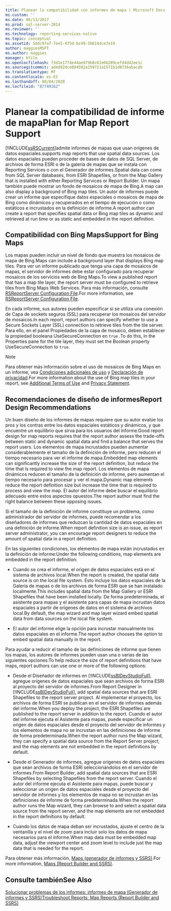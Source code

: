 ```yaml
---
title: Planear la compatibilidad con informes de mapa | Microsoft Docs
ms.custom: ''
ms.date: 06/13/2017
ms.prod: sql-server-2014
ms.reviewer: ''
ms.technology: reporting-services-native
ms.topic: conceptual
ms.assetid: 5ddc97a7-7ee5-475d-bc49-3b814dce7e19
author: maggiesMSFT
ms.author: maggies
manager: kfile
ms.openlocfilehash: f3d1e1774e44ae879b8c01e66289cefd4d42ee1c
ms.sourcegitcommit: ad4d92dce894592a259721a1571b1d8736abacdb
ms.translationtype: MT
ms.contentlocale: es-ES
ms.lasthandoff: 08/04/2020
ms.locfileid: "87749162"
---
```

# <a name="plan-for-map-report-support"></a><span data-ttu-id="03be7-102">Planear la compatibilidad de informe de mapa</span><span class="sxs-lookup"><span data-stu-id="03be7-102">Plan for Map Report Support</span></span>
  [!INCLUDE[ssRSCurrent](../includes/ssrscurrent-md.md)]<span data-ttu-id="03be7-103">admite informes de mapas que usan orígenes de datos espaciales.</span><span class="sxs-lookup"><span data-stu-id="03be7-103">supports map reports that use spatial data sources.</span></span> <span data-ttu-id="03be7-104">Los datos espaciales pueden proceder de bases de datos de SQL Server, de archivos de forma ESRI o de la galería de mapas que se instala con Reporting Services o con el Generador de informes.</span><span class="sxs-lookup"><span data-stu-id="03be7-104">Spatial data can come from SQL Server databases, from ESRI Shapefiles, or from the Map Gallery that is installed with either Reporting Services or Report Builder.</span></span> <span data-ttu-id="03be7-105">Un mapa también puede mostrar un fondo de mosaicos de mapa de Bing.</span><span class="sxs-lookup"><span data-stu-id="03be7-105">A map can also display a background of Bing map tiles.</span></span> <span data-ttu-id="03be7-106">Un autor de informes puede crear un informe que especifique datos espaciales o mosaicos de mapa de Bing como dinámicos y recuperados en el tiempo de ejecución o como estáticos e incrustados en la definición de informe.</span><span class="sxs-lookup"><span data-stu-id="03be7-106">A report author can create a report that specifies spatial data or Bing map tiles as dynamic and retrieved at run time or as static and embedded in the report definition.</span></span>  
  
## <a name="support-for-bing-maps"></a><span data-ttu-id="03be7-107">Compatibilidad con Bing Maps</span><span class="sxs-lookup"><span data-stu-id="03be7-107">Support for Bing Maps</span></span>  
 <span data-ttu-id="03be7-108">Los mapas pueden incluir un nivel de fondo que muestra los mosaicos de mapa de Bing.</span><span class="sxs-lookup"><span data-stu-id="03be7-108">Maps can include a background layer that displays Bing map tiles.</span></span> <span data-ttu-id="03be7-109">Para ver un informe publicado que tenga una capa de mosaicos de mapas, el servidor de informes debe estar configurado para recuperar mosaicos de los servicios web de Bing Maps.</span><span class="sxs-lookup"><span data-stu-id="03be7-109">To view a published report that has a map tile layer, the report server must be configured to retrieve tiles from Bing Maps Web Services.</span></span> <span data-ttu-id="03be7-110">Para más información, consulte [RSReportServer Configuration File](report-server/rsreportserver-config-configuration-file.md).</span><span class="sxs-lookup"><span data-stu-id="03be7-110">For more information, see [RSReportServer Configuration File](report-server/rsreportserver-config-configuration-file.md).</span></span>  
  
 <span data-ttu-id="03be7-111">En cada informe, sus autores pueden especificar si se utiliza una conexión de Capa de sockets seguros (SSL) para recuperar los mosaicos del servidor de mosaicos.</span><span class="sxs-lookup"><span data-stu-id="03be7-111">In each report, report authors can specify whether to use a Secure Sockets Layer (SSL) connection to retrieve tiles from the tile server.</span></span> <span data-ttu-id="03be7-112">Para ello, en el panel Propiedades de la capa de mosaico, deben establecer la propiedad booleana UseSecureConnection en `true` .</span><span class="sxs-lookup"><span data-stu-id="03be7-112">To do this, in the Properties pane for the tile layer, they must set the Boolean property UseSecureConnection to `true`.</span></span>  
  
> [!NOTE]  
>  <span data-ttu-id="03be7-113"> Para obtener más información sobre el uso de mosaicos de Bing Maps en un informe, vea [Condiciones adicionales de uso](https://go.microsoft.com/fwlink/?LinkId=151371) y [Declaración de privacidad](https://go.microsoft.com/fwlink/?LinkId=151372).</span><span class="sxs-lookup"><span data-stu-id="03be7-113">For more information about the use of Bing map tiles in your report, see [Additional Terms of Use](https://go.microsoft.com/fwlink/?LinkId=151371) and [Privacy Statement](https://go.microsoft.com/fwlink/?LinkId=151372).</span></span>  
  
## <a name="report-design-recommendations"></a><span data-ttu-id="03be7-114">Recomendaciones de diseño de informes</span><span class="sxs-lookup"><span data-stu-id="03be7-114">Report Design Recommendations</span></span>  
 <span data-ttu-id="03be7-115">Un buen diseño de los informes de mapas requiere que su autor evalúe los pros y los contras entre los datos espaciales estáticos y dinámicos, y que encuentre un equilibrio que sirva para los usuarios del informe.</span><span class="sxs-lookup"><span data-stu-id="03be7-115">Good report design for map reports requires that the report author assess the trade-offs between static and dynamic spatial data and find a balance that serves the report users.</span></span> <span data-ttu-id="03be7-116">Los elementos de mapa incrustados pueden aumentar considerablemente el tamaño de la definición de informe, pero reducen el tiempo necesario para ver el informe de mapa.</span><span class="sxs-lookup"><span data-stu-id="03be7-116">Embedded map elements can significantly increase the size of the report definition, but reduce the time that is required to view the map report.</span></span> <span data-ttu-id="03be7-117">Los elementos de mapa dinámicos reducen el tamaño de la definición de informe, pero aumentan el tiempo necesario para procesar y ver el mapa.</span><span class="sxs-lookup"><span data-stu-id="03be7-117">Dynamic map elements reduce the report definition size but increase the time that is required to process and view the map.</span></span> <span data-ttu-id="03be7-118">El autor del informe debe buscar el equilibrio adecuado entre estos aspectos opuestos.</span><span class="sxs-lookup"><span data-stu-id="03be7-118">The report author must find the right balance between these opposing issues.</span></span>  
  
 <span data-ttu-id="03be7-119">Si el tamaño de la definición de informe constituye un problema, como administrador del servidor de informes, puede recomendar a los diseñadores de informes que reduzcan la cantidad de datos espaciales en una definición de informe.</span><span class="sxs-lookup"><span data-stu-id="03be7-119">When report definition size is an issue, as report server administrator, you can encourage report designers to reduce the amount of spatial data in a report definition.</span></span>  
  
 <span data-ttu-id="03be7-120">En las siguientes condiciones, los elementos de mapa están incrustados en la definición de informe:</span><span class="sxs-lookup"><span data-stu-id="03be7-120">Under the following conditions, map elements are embedded in the report definition:</span></span>  
  
-   <span data-ttu-id="03be7-121">Cuando se crea el informe, el origen de datos espaciales está en el sistema de archivos local.</span><span class="sxs-lookup"><span data-stu-id="03be7-121">When the report is created, the spatial data source is on the local file system.</span></span> <span data-ttu-id="03be7-122">Esto incluye los datos espaciales de la Galería de mapas o de los archivos de forma ESRI que se han instalado localmente.</span><span class="sxs-lookup"><span data-stu-id="03be7-122">This includes spatial data from the Map Gallery or ESRI Shapefiles that have been installed locally.</span></span> <span data-ttu-id="03be7-123">De forma predeterminada, el asistente para mapas y el asistente para capas de mapa incrustan datos espaciales a partir de orígenes de datos en el sistema de archivos local.</span><span class="sxs-lookup"><span data-stu-id="03be7-123">By default, the map wizard and map layer wizard embed spatial data from data sources on the local file system.</span></span>  
  
-   <span data-ttu-id="03be7-124">El autor del informe elige la opción para incrustar manualmente los datos espaciales en el informe.</span><span class="sxs-lookup"><span data-stu-id="03be7-124">The report author chooses the option to embed spatial data manually in the report.</span></span>  
  
 <span data-ttu-id="03be7-125">Para ayudar a reducir el tamaño de las definiciones de informe que tienen los mapas, los autores de informes pueden usan una o varias de las siguientes opciones:</span><span class="sxs-lookup"><span data-stu-id="03be7-125">To help reduce the size of report definitions that have maps, report authors can use one or more of the following options:</span></span>  
  
-   <span data-ttu-id="03be7-126">Desde el Diseñador de informes en [!INCLUDE[ssBIDevStudioFull](../includes/ssbidevstudiofull-md.md)], agregue orígenes de datos espaciales que sean archivos de forma ESRI al proyecto del servidor de informes.</span><span class="sxs-lookup"><span data-stu-id="03be7-126">From Report Designer in [!INCLUDE[ssBIDevStudioFull](../includes/ssbidevstudiofull-md.md)], add spatial data sources that are ESRI Shapefiles to the report server project.</span></span> <span data-ttu-id="03be7-127">Al implementar el proyecto, los archivos de forma ESRI se publican en el servidor de informes además del informe.</span><span class="sxs-lookup"><span data-stu-id="03be7-127">When you deploy the project, the ESRI Shapefiles are published to the report server in addition to the report.</span></span> <span data-ttu-id="03be7-128">Cuando el autor del informe ejecuta el Asistente para mapas, puede especificar un origen de datos espaciales desde el proyecto del servidor de informes y los elementos de mapa no se incrustan en las definiciones de informe de forma predeterminada.</span><span class="sxs-lookup"><span data-stu-id="03be7-128">When the report author runs the Map wizard, they can specify a spatial data source from the Report Server project, and the map elements are not embedded in the report definitions by default.</span></span>  
  
-   <span data-ttu-id="03be7-129">Desde el Generador de informes, agregue orígenes de datos espaciales que sean archivos de forma ESRI seleccionándolos en el servidor de informes.</span><span class="sxs-lookup"><span data-stu-id="03be7-129">From Report Builder, add spatial data sources that are ESRI Shapefiles by selecting Shapefiles from the report server.</span></span> <span data-ttu-id="03be7-130">Cuando el autor del informe ejecuta el Asistente para mapas, puede buscar y seleccionar un origen de datos espaciales desde el proyecto del servidor de informes y los elementos de mapa no se incrustan en las definiciones de informe de forma predeterminada.</span><span class="sxs-lookup"><span data-stu-id="03be7-130">When the report author runs the Map wizard, they can browse to and select a spatial data source from the report server, and the map elements are not embedded in the report definitions by default.</span></span>  
  
-   <span data-ttu-id="03be7-131">Cuando los datos de mapa deban ser incrustados, ajuste el centro de la ventanilla y el nivel de zoom para incluir solo los datos de mapa necesarios para el informe.</span><span class="sxs-lookup"><span data-stu-id="03be7-131">When map data must be embedded map data, adjust the viewport center and zoom level to include just the map data that is needed for the report.</span></span>  
  
 <span data-ttu-id="03be7-132">Para obtener más información, [Maps &#40;generador de informes y SSRS&#41;](report-design/maps-report-builder-and-ssrs.md).</span><span class="sxs-lookup"><span data-stu-id="03be7-132">For more information, [Maps &#40;Report Builder and SSRS&#41;](report-design/maps-report-builder-and-ssrs.md).</span></span>  
  
## <a name="see-also"></a><span data-ttu-id="03be7-133">Consulte también</span><span class="sxs-lookup"><span data-stu-id="03be7-133">See Also</span></span>  
 [<span data-ttu-id="03be7-134">Solucionar problemas de los informes: informes de mapa &#40;Generador de informes y SSRS&#41;</span><span class="sxs-lookup"><span data-stu-id="03be7-134">Troubleshoot Reports: Map Reports &#40;Report Builder and SSRS&#41;</span></span>](report-design/troubleshoot-reports-map-reports-report-builder-and-ssrs.md)  
  
  
